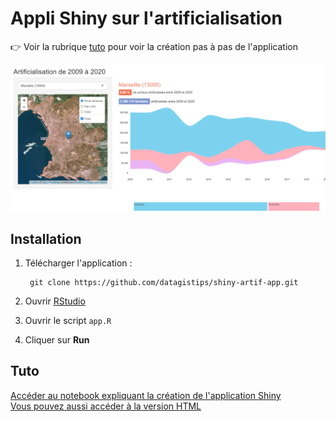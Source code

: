 # Appli Shiny sur l'artificialisation

👉 Voir la rubrique [tuto](#tuto) pour voir la création pas à pas de l'application

![](thumbnail.png)

## Installation
1. Télécharger l'application :

		git clone https://github.com/datagistips/shiny-artif-app.git

2. Ouvrir [RStudio](https://www.rstudio.com/products/rstudio/download/#download)
3. Ouvrir le script `app.R`
4. Cliquer sur **Run**

## Tuto
[Accéder au notebook expliquant la création de l'application Shiny](https://github.com/datagistips/shiny-artif/blob/master/notebook/8-notebook-shiny.Rmd)  
[Vous pouvez aussi accéder à la version HTML](https://github.com/datagistips/shiny-artif/blob/master/notebook/8-notebook-shiny.html)

